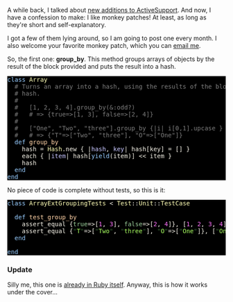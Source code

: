 A while back, I talked about <a href="http://iain.nl/2010/02/3-times-activesupport-3/">new additions to ActiveSupport</a>. And now, I have a confession to make: I like monkey patches! At least, as long as they're short and self-explanatory.

I got a few of them lying around, so I am going to post one every month. I also welcome your favorite monkey patch, which you can <a href="mailto:monkey@iain.nl">email me</a>.

So, the first one: <strong>group_by</strong>. This method groups arrays of objects by the result of the block provided and puts the result into a hash.
<pre style="background: #000000; color: #f6f3e8; font-family: Monaco, monospace" class="ir_black"><font color="#96cbfe">class</font>&nbsp;<font color="#ffffb6">Array</font>
&nbsp;&nbsp;<font color="#7c7c7c"># Turns an array into a hash, using the results of the block as keys for the</font>
&nbsp;&nbsp;<font color="#7c7c7c"># hash.</font>
&nbsp;&nbsp;<font color="#7c7c7c">#</font>
&nbsp;&nbsp;<font color="#7c7c7c">#&nbsp;&nbsp; [1, 2, 3, 4].group_by(&amp;:odd?)</font>
&nbsp;&nbsp;<font color="#7c7c7c">#&nbsp;&nbsp; # =&gt; {true=&gt;[1, 3], false=&gt;[2, 4]}</font>
&nbsp;&nbsp;<font color="#7c7c7c">#</font>
&nbsp;&nbsp;<font color="#7c7c7c">#&nbsp;&nbsp; [&quot;One&quot;, &quot;Two&quot;, &quot;three&quot;].group_by {|i| i[0,1].upcase }</font>
&nbsp;&nbsp;<font color="#7c7c7c">#&nbsp;&nbsp; # =&gt; {&quot;T&quot;=&gt;[&quot;Two&quot;, &quot;three&quot;], &quot;O&quot;=&gt;[&quot;One&quot;]}</font>
&nbsp;&nbsp;<font color="#96cbfe">def</font>&nbsp;<font color="#ffd2a7">group_by</font>
&nbsp;&nbsp;&nbsp;&nbsp;hash = <font color="#ffffb6">Hash</font>.new { |<font color="#c6c5fe">hash</font>, <font color="#c6c5fe">key</font>|&nbsp;hash[key] = []&nbsp;}
&nbsp;&nbsp;&nbsp;&nbsp;each { |<font color="#c6c5fe">item</font>|&nbsp;hash[<font color="#96cbfe">yield</font>(item)] &lt;&lt; item }
&nbsp;&nbsp;&nbsp;&nbsp;hash
&nbsp;&nbsp;<font color="#96cbfe">end</font>
<font color="#96cbfe">end</font></pre>

No piece of code is complete without tests, so this is it:

<pre style="background: #000000; color: #f6f3e8; font-family: Monaco, monospace" class="ir_black"><font color="#96cbfe">class</font>&nbsp;<font color="#ffffb6">ArrayExtGroupingTests</font>&nbsp;&lt; <font color="#ffffb6">Test</font>::<font color="#ffffb6">Unit</font>::<font color="#ffffb6">TestCase</font>

&nbsp;&nbsp;<font color="#96cbfe">def</font>&nbsp;<font color="#ffd2a7">test_group_by</font>
&nbsp;&nbsp;&nbsp;&nbsp;assert_equal {<font color="#99cc99">true</font>=&gt;[<font color="#ff73fd">1</font>, <font color="#ff73fd">3</font>], <font color="#99cc99">false</font>=&gt;[<font color="#ff73fd">2</font>, <font color="#ff73fd">4</font>]}, [<font color="#ff73fd">1</font>, <font color="#ff73fd">2</font>, <font color="#ff73fd">3</font>, <font color="#ff73fd">4</font>].group_by(&amp;<font color="#99cc99">:odd?</font>)
&nbsp;&nbsp;&nbsp;&nbsp;assert_equal {<font color="#336633">&quot;</font><font color="#a8ff60">T</font><font color="#336633">&quot;</font>=&gt;[<font color="#336633">&quot;</font><font color="#a8ff60">Two</font><font color="#336633">&quot;</font>, <font color="#336633">&quot;</font><font color="#a8ff60">three</font><font color="#336633">&quot;</font>], <font color="#336633">&quot;</font><font color="#a8ff60">O</font><font color="#336633">&quot;</font>=&gt;[<font color="#336633">&quot;</font><font color="#a8ff60">One</font><font color="#336633">&quot;</font>]}, [<font color="#336633">&quot;</font><font color="#a8ff60">One</font><font color="#336633">&quot;</font>, <font color="#336633">&quot;</font><font color="#a8ff60">Two</font><font color="#336633">&quot;</font>, <font color="#336633">&quot;</font><font color="#a8ff60">three</font><font color="#336633">&quot;</font>].group_by {|<font color="#c6c5fe">i</font>|&nbsp;i[<font color="#ff73fd">0</font>,<font color="#ff73fd">1</font>].upcase }
&nbsp;&nbsp;<font color="#96cbfe">end</font>

<font color="#96cbfe">end</font></pre>

<h3>Update</h3>

Silly me, this one is <a href="http://apidock.com/ruby/Enumerable/group_by">already in Ruby itself</a>. Anyway, this is how it works under the cover...
